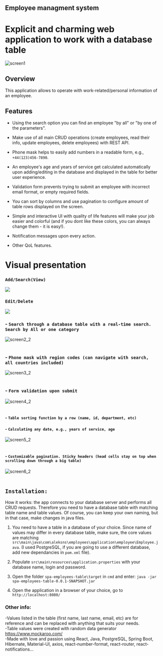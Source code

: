 ## Employee managment system

# Explicit and charming web application to work with a database table

![screen1](https://user-images.githubusercontent.com/75623459/114057692-737f2f80-989b-11eb-833b-7978fcba750a.jpg)

## Overview

This application allows to operate with work-related/personal information of an employee.

## Features

- Using the search option you can find an employee "by all" or "by one of the parameters". 

- Make use of all main CRUD operations (create employees, read their info, update employees, delete employees) with REST API. 

- Phone mask helps to easily add numbers in a readable form, e.g., `+44(123)456-7890`. 

- An employee's age and years of service get calculated automatically upon adding/editing in the database and displayed in the table for better user experience. 

- Validation form prevents trying to submit an employee with incorrect email format, or empty required fields. 

- You can sort by columns and use pagination to configure amount of table rows displayed on the screen. 

- Simple and interactive UI with quality of life features will make your job easier and colorful (and if you dont like these colors, you can always change them - it is easy!).
 
- Notification messages upon every action.
 
- Other QoL features.

# Visual presentation

### `Add/Search(View)`

![](https://media.giphy.com/media/1XGplPaDnbFfR7xx9L/giphy.gif)


### `Edit/Delete`

![](https://media.giphy.com/media/Shd62SA3WycuouxPZG/giphy.gif)

### - `Search through a database table with a real-time search. Search by All or one category`
![screen2_2](https://user-images.githubusercontent.com/75623459/114061568-416fcc80-989f-11eb-8c5f-4c05d0032c2b.jpg)
<br />
<br />

### - `Phone mask with region codes (can navigate with search, all countries included)`
![screen3_2](https://user-images.githubusercontent.com/75623459/115225439-bf8d6800-a116-11eb-8871-c82246455de0.jpg)
<br />
<br />

### - `Form validation upon submit`
![screen4_2](https://user-images.githubusercontent.com/75623459/114062692-77fa1700-98a0-11eb-89f7-966481d96394.jpg)
<br />
<br />

#### - `Table sorting function by a row (name, id, department, etc)`
#### - `Calculating any date, e.g., years of service, age`
![screen5_2](https://user-images.githubusercontent.com/75623459/115226158-94574880-a117-11eb-814b-09914af267f2.jpg)
<br />
<br />

#### - `Customizable pagination. Sticky headers (head cells stay on top when scrolling down through a big table)`
![screen6_2](https://user-images.githubusercontent.com/75623459/114064436-5306a380-98a2-11eb-9164-2201031f7911.jpg)
<br />
<br />


## `Installation:`
 How it works: the app connects to your database server and performs all CRUD requests. Therefore you need to have a database table with matching table name and table values. Of course, you can keep your own naming, but in that case, make changes in java files.

1. You need to have a table in a database of your choice. Since name of values may differ in every database table, make sure, the core values are matching
`src\main\java\com\aleksns\employees\application\employee\Employee.java`. (I used PostgreSQL, if you are going to use a different database, add new dependancies in `pom.xml` file).

2. Populate `src\main\resources\application.properties` with your database name, login and password.

3. Open the folder `spa-employees-table\target` in `cmd` and enter: `java -jar spa-employees-table-0.0.1-SNAPSHOT.jar`

4. Open the application in a browser of your choice, go to `http://localhost:8080/`


### Other info:
-Values listed in the table (first name, last name, email, etc) are for reference and can be replaced with anything that suits your needs.\
-Table values were created with random data generator https://www.mockaroo.com/ \
-Made with love and passion using React, Java, PostgreSQL, Spring Boot, Hibernate, Material-UI, axios, react-number-format, react-router, react-notifications...
